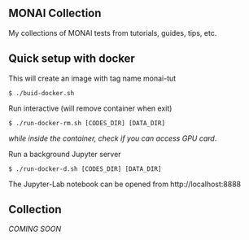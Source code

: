 MONAI Collection
----

My collections of MONAI tests from tutorials, guides, tips, etc.

## Quick setup with docker

This will create an image with tag name monai-tut
```
$ ./buid-docker.sh
```

Run interactive (will remove container when exit)
```
$ ./run-docker-rm.sh [CODES_DIR] [DATA_DIR]
```
*while inside the container, check if you can access GPU card*.

Run a background Jupyter server
```
$ ./run-docker-d.sh [CODES_DIR] [DATA_DIR]
```

The Jupyter-Lab notebook can be opened from http://localhost:8888


## Collection

*COMING SOON*

